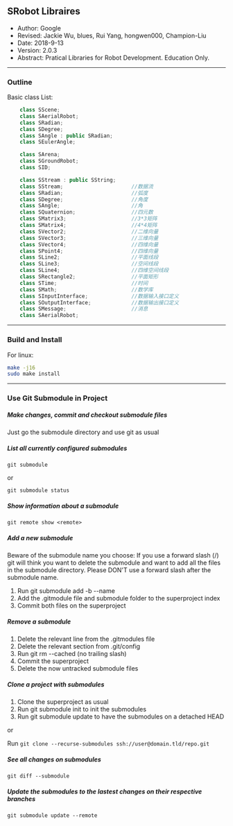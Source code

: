 ## SRobot Libraires
- Author: Google
- Revised: Jackie Wu, blues, Rui Yang, hongwen000, Champion-Liu
- Date: 2018-9-13
- Version: 2.0.3
- Abstract: Pratical Libraries for Robot Development. Education Only.

---

### Outline
Basic class List:

```cpp
	class SScene;
	class SAerialRobot;
	class SRadian;
	class SDegree;
	class SAngle : public SRadian;
	class SEulerAngle;

	class SArena;
	class SGroundRobot;
	class SID;

	class SStream : public SString;
	class SStream;						//数据流
	class SRadian;						//弧度
	class SDegree;						//角度
	class SAngle;						//角
	class SQuaternion;					//四元数
	class SMatrix3;						//3*3矩阵
	class SMatrix4;						//4*4矩阵
	class SVector2;						//二维向量
	class SVector3;						//三维向量
	class SVector4;						//四维向量
	class SPoint4;						//四维向量
	class SLine2;						//平面线段
	class SLine3;						//空间线段
	class SLine4;						//四维空间线段
	class SRectangle2;					//平面矩形
	class STime;						//时间
	class SMath;						//数学库
	class SInputInterface;				//数据输入接口定义
	class SOutputInterface;				//数据输出接口定义
	class SMessage;						//消息
	class SAerialRobot;
```
---

### Build and Install
For linux:

```bash
make -j16
sudo make install
```

---

### Use Git Submodule in Project

##### Make changes, commit and checkout submodule files
Just go the submodule directory and use git as usual

##### List all currently configured submodules     
```
git submodule
```   
or   
```
git submodule status
```   

##### Show information about a submodule
```
git remote show <remote>
```

##### Add a new submodule
Beware of the submodule name you choose: If you use a forward slash (/) git will think you want to delete the submodule and want to add all the files in the submodule directory. Please DON'T use a forward slash after the submodule name.

1. Run git submodule add -b <branch> --name <name> <repository-path-or-url>
2. Add the .gitmodule file and submodule folder to the superproject index
3. Commit both files on the superproject

##### Remove a submodule
1. Delete the relevant line from the .gitmodules file
2. Delete the relevant section from .git/config
3. Run git rm --cached <submodule-path> (no trailing slash)
4. Commit the superproject
5. Delete the now untracked submodule files

##### Clone a project with submodules
1. Clone the superproject as usual
2. Run git submodule init to init the submodules
3. Run git submodule update to have the submodules on a detached HEAD   

or

Run `git clone --recurse-submodules ssh://user@domain.tld/repo.git`

##### See all changes on submodules
```
git diff --submodule
```

##### Update the submodules to the lastest changes on their respective branches
```
git submodule update --remote
```